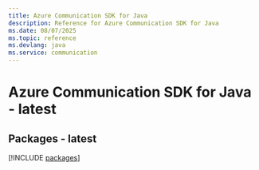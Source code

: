 ```yaml
---
title: Azure Communication SDK for Java
description: Reference for Azure Communication SDK for Java
ms.date: 08/07/2025
ms.topic: reference
ms.devlang: java
ms.service: communication
---
```

# Azure Communication SDK for Java - latest
## Packages - latest
[!INCLUDE [packages](communication-index.md)]